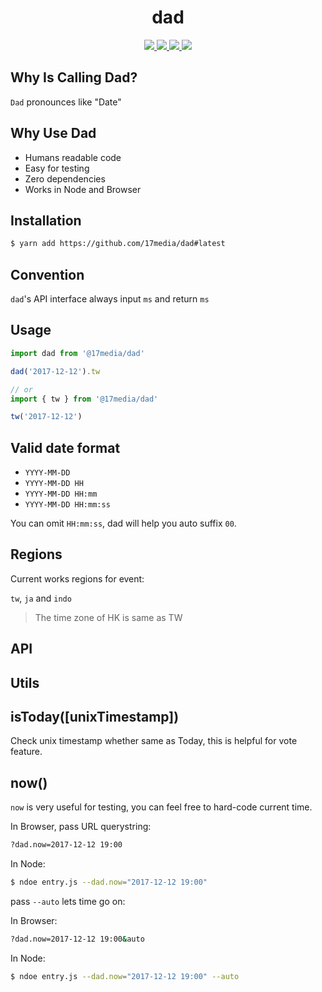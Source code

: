 <h1 align="center">
  dad
</h1>
<p align="center">
  <a href="https://github.com/17media/dad/releases">
    <img src="https://img.shields.io/github/release/17media/dad.svg?style=flat-square&" />
  </a>
  <a href="https://travis-ci.org/17media/dad" alt="Build Status">
    <img src="https://img.shields.io/travis/17media/dad/master.svg?style=flat-square&" />
  </a>
  <a href="https://codecov.io/gh/17media/dad" alt="Coverage">
    <img src="https://img.shields.io/codecov/c/github/17media/dad/master.svg?style=flat-square&" />
  </a>
  <img src="https://img.shields.io/github/license/17media/dad.svg?style=flat-square&" />
</p>


## Why Is Calling Dad?
`Dad` pronounces like "Date"

## Why Use Dad
- Humans readable code
- Easy for testing
- Zero dependencies
- Works in Node and Browser

## Installation

```sh
$ yarn add https://github.com/17media/dad#latest
```

## Convention
`dad`'s API interface always input `ms` and return `ms`

## Usage

```js
import dad from '@17media/dad'

dad('2017-12-12').tw

// or
import { tw } from '@17media/dad'

tw('2017-12-12')
```

## Valid date format
- `YYYY-MM-DD`
- `YYYY-MM-DD HH`
- `YYYY-MM-DD HH:mm`
- `YYYY-MM-DD HH:mm:ss`

You can omit `HH:mm:ss`, dad will help you auto suffix `00`.
## Regions
Current works regions for event:

`tw`, `ja` and `indo`

> The time zone of HK is same as TW

## API

## Utils

## isToday([unixTimestamp])
Check unix timestamp whether same as Today, this is helpful for vote feature.

## now()
`now` is very useful for testing, you can feel free to hard-code current time.

In Browser, pass URL querystring:
```sh
?dad.now=2017-12-12 19:00
```

In Node:
```sh
$ ndoe entry.js --dad.now="2017-12-12 19:00"
```

pass `--auto` lets time go on:

In Browser:
```sh
?dad.now=2017-12-12 19:00&auto
```

In Node:
```sh
$ ndoe entry.js --dad.now="2017-12-12 19:00" --auto
```
